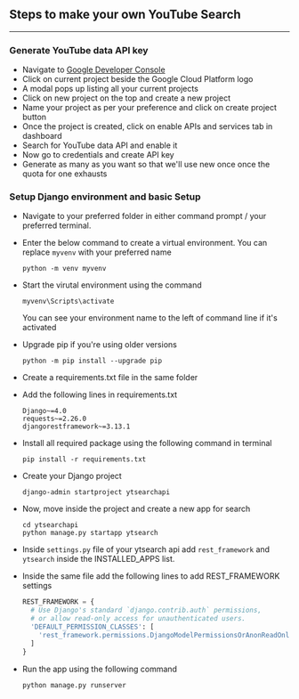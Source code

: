 ## Steps to make your own YouTube Search

---

### Generate YouTube data API key

- Navigate to [Google Developer Console](https://console.developers.google.com/)
- Click on current project beside the Google Cloud Platform logo
- A modal pops up listing all your current projects
- Click on new project on the top and create a new project
- Name your project as per your preference and click on create project button
- Once the project is created, click on enable APIs and services tab in dashboard
- Search for YouTube data API and enable it
- Now go to credentials and create API key
- Generate as many as you want so that we'll use new once once the quota for one exhausts

### Setup Django environment and basic Setup

- Navigate to your preferred folder in either command prompt / your preferred terminal.
- Enter the below command to create a virtual environment. You can replace `myvenv` with your preferred name
  ```
  python -m venv myvenv
  ```
- Start the virutal environment using the command
  ```
  myvenv\Scripts\activate
  ```
  You can see your environment name to the left of command line if it's activated
- Upgrade pip if you're using older versions
  ```
  python -m pip install --upgrade pip
  ```
- Create a requirements.txt file in the same folder
- Add the following lines in requirements.txt

  ```
  Django~=4.0
  requests~=2.26.0
  djangorestframework~=3.13.1
  ```

- Install all required package using the following command in terminal
  ```
  pip install -r requirements.txt
  ```
- Create your Django project

  ```
  django-admin startproject ytsearchapi
  ```

- Now, move inside the project and create a new app for search
  ```
  cd ytsearchapi
  python manage.py startapp ytsearch
  ```
- Inside `settings.py` file of your ytsearch api add `rest_framework` and `ytsearch` inside the INSTALLED_APPS list.

- Inside the same file add the following lines to add REST_FRAMEWORK settings
  ```py
  REST_FRAMEWORK = {
    # Use Django's standard `django.contrib.auth` permissions,
    # or allow read-only access for unauthenticated users.
    'DEFAULT_PERMISSION_CLASSES': [
      'rest_framework.permissions.DjangoModelPermissionsOrAnonReadOnly'
    ]
  }
  ```
- Run the app using the following command
  ```
  python manage.py runserver
  ```
